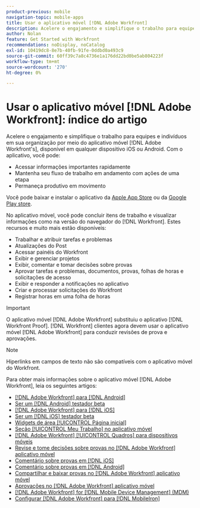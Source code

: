 ```yaml
---
product-previous: mobile
navigation-topic: mobile-apps
title: Usar o aplicativo móvel [!DNL Adobe Workfront]
description: Acelere o engajamento e simplifique o trabalho para equipes e indivíduos em sua organização por meio do  [!DNL Adobe Workfront's] aplicativo móvel, disponível em qualquer dispositivo iOS ou Android.
author: Nolan
feature: Get Started with Workfront
recommendations: noDisplay, noCatalog
exl-id: 10419dc8-8e7b-40fb-91fe-0ddbd0a493c9
source-git-commit: 60ff39c7a8c4736e1a176dd22bd0be5ab804223f
workflow-type: tm+mt
source-wordcount: '270'
ht-degree: 0%

---
```


# Usar o aplicativo móvel [!DNL Adobe Workfront]: índice do artigo

<!-- Audited: 2/2024 -->

Acelere o engajamento e simplifique o trabalho para equipes e indivíduos em sua organização por meio do aplicativo móvel [!DNL Adobe Workfront's], disponível em qualquer dispositivo iOS ou Android. Com o aplicativo, você pode:

* Acessar informações importantes rapidamente
* Mantenha seu fluxo de trabalho em andamento com ações de uma etapa
* Permaneça produtivo em movimento

Você pode baixar e instalar o aplicativo da [Apple App Store](https://apps.apple.com/us/app/adobe-workfront/id1033282981) ou da [Google Play store](https://play.google.com/store/apps/details?id=com.workfront.android.aware).

No aplicativo móvel, você pode concluir itens de trabalho e visualizar informações como na versão do navegador do [!DNL Workfront]. Estes recursos e muito mais estão disponíveis:

* Trabalhar e atribuir tarefas e problemas
* Atualizações do Post
* Acessar painéis do Workfront
* Exibir e gerenciar projetos
* Exibir, comentar e tomar decisões sobre provas
* Aprovar tarefas e problemas, documentos, provas, folhas de horas e solicitações de acesso
* Exibir e responder a notificações no aplicativo
* Criar e processar solicitações do Workfront
* Registrar horas em uma folha de horas

>[!IMPORTANT]
>
>O aplicativo móvel [!DNL Adobe Workfront] substituiu o aplicativo [!DNL Workfront Proof]. [!DNL Workfront] clientes agora devem usar o aplicativo móvel [!DNL Adobe Workfront] para conduzir revisões de prova e aprovações.

>[!NOTE]
>
>Hiperlinks em campos de texto não são compatíveis com o aplicativo móvel do Workfront.

Para obter mais informações sobre o aplicativo móvel [!DNL Adobe Workfront], leia os seguintes artigos:

* [[!DNL Adobe Workfront] para [!DNL Android]](../../../workfront-basics/mobile-apps/using-the-workfront-mobile-app/workfront-for-android.md)
* [Ser um  [!DNL Android] testador beta](../../../workfront-basics/mobile-apps/using-the-workfront-mobile-app/android-beta-tester.md)
* [[!DNL Adobe Workfront] para [!DNL iOS]](../../../workfront-basics/mobile-apps/using-the-workfront-mobile-app/workfront-for-ios.md)
* [Ser um  [!DNL iOS] testador beta](../../../workfront-basics/mobile-apps/using-the-workfront-mobile-app/ios-beta-tester.md)
* [Widgets de área [!UICONTROL Página inicial]](../../../workfront-basics/mobile-apps/using-the-workfront-mobile-app/home-area-widgets-mobile.md)
* [Seção [!UICONTROL Meu Trabalho] no aplicativo móvel](../../../workfront-basics/mobile-apps/using-the-workfront-mobile-app/my-work-section-mobile.md)
* [[!DNL Adobe Workfront] [!UICONTROL Quadros] para dispositivos móveis](/help/quicksilver/workfront-basics/mobile-apps/using-the-workfront-mobile-app/mobile-boards.md)
* [Revise e tome decisões sobre provas no  [!DNL Adobe Workfront] aplicativo móvel](../../../workfront-basics/mobile-apps/using-the-workfront-mobile-app/work-with-proofs-in-mobile-app.md)
* [Comentário sobre provas em [!DNL iOS]](../../../workfront-basics/mobile-apps/using-the-workfront-mobile-app/comment-on-proofs-ios.md)
* [Comentário sobre provas em [!DNL Android]](../../../workfront-basics/mobile-apps/using-the-workfront-mobile-app/comment-on-proofs-android.md)
* [Compartilhar e baixar provas no  [!DNL Adobe Workfront] aplicativo móvel](../../../workfront-basics/mobile-apps/using-the-workfront-mobile-app/share-proofs-mobile.md)
* [Aprovações no  [!DNL Adobe Workfront] aplicativo móvel](../../../workfront-basics/mobile-apps/using-the-workfront-mobile-app/approvals-in-mobile-app.md)
* [[!DNL Adobe Workfront] for [!DNL Mobile Device Management] (MDM)](../../../workfront-basics/mobile-apps/using-the-workfront-mobile-app/wf-mdm.md)
* [Configurar [!DNL Adobe Workfront] para [!DNL MobileIron]](../../../workfront-basics/mobile-apps/using-the-workfront-mobile-app/wf-mobileiron-configs.md)

